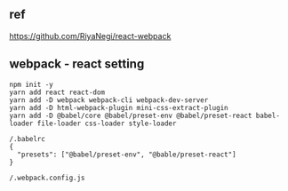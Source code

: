 
## ref

https://github.com/RiyaNegi/react-webpack 

## webpack - react setting

```
npm init -y
yarn add react react-dom 
yarn add -D webpack webpack-cli webpack-dev-server
yarn add -D html-webpack-plugin mini-css-extract-plugin
yarn add -D @babel/core @babel/preset-env @babel/preset-react babel-loader file-loader css-loader style-loader

```

```
/.babelrc
{
  "presets": ["@babel/preset-env", "@bable/preset-react"]
}
```

```
/.webpack.config.js



```
